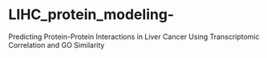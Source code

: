 # LIHC_protein_modeling-
Predicting Protein-Protein Interactions in Liver Cancer Using Transcriptomic Correlation and GO Similarity
